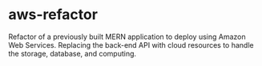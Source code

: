 # aws-refactor
Refactor of a previously built MERN application to deploy using Amazon Web Services. Replacing the back-end API with cloud resources to handle the storage, database, and computing.
